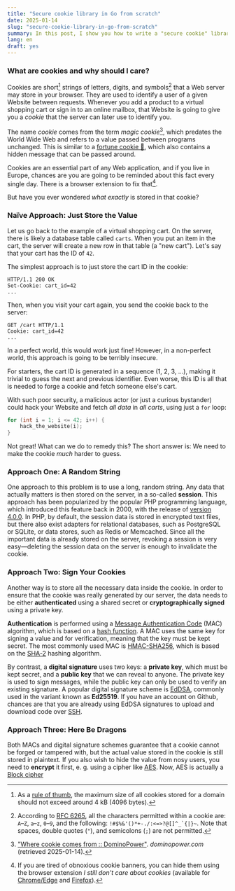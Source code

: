 ```yaml
---
title: "Secure cookie library in Go from scratch"
date: 2025-01-14
slug: "secure-cookie-library-in-go-from-scratch"
summary: In this post, I show you how to write a "secure cookie" library in Go using AEAD cryptographic primitives.
lang: en
draft: yes
---
```


### What are cookies and why should I care?

Cookies are short[^1] strings of letters, digits, and symbols[^2] that a Web server may store in your browser.
They are used to identify a user of a given Website between requests.
Whenever you add a product to a virtual shopping cart or sign in to an online mailbox, that Website is going to give you a _cookie_ that the server can later use to identify you.

The name _cookie_ comes from the term _magic cookie_[^3], which predates the World Wide Web and refers to a value passed between programs unchanged.
This is similar to a [fortune cookie &#x1F960;](https://en.wikipedia.org/wiki/Fortune_cookie), which also contains a hidden message that can be passed around.

Cookies are an essential part of any Web application, and if you live in Europe, chances are you are going to be reminded about this fact every single day. There is a browser extension to fix that[^4].

But have you ever wondered _what exactly_ is stored in that cookie?

### Naïve Approach: Just Store the Value

Let us go back to the example of a virtual shopping cart. On the server, there is likely a database table called `carts`. When you put an item in the cart, the server will create a new row in that table (a "new cart"). Let's say that your cart has the ID of `42`.

The simplest approach is to just store the cart ID in the cookie:

```http
HTTP/1.1 200 OK
Set-Cookie: cart_id=42
...
```

Then, when you visit your cart again, you send the cookie back to the server:

```http
GET /cart HTTP/1.1
Cookie: cart_id=42
...
```

In a perfect world, this would work just fine! However, in a non-perfect world, this approach is going to be terribly insecure.

For starters, the cart ID is generated in a sequence (1, 2, 3, ...), making it trivial to guess the next and previous identifier.
Even worse, this ID is all that is needed to forge a cookie and fetch someone else's cart.

With such poor security, a malicious actor (or just a curious bystander) could hack your Website and fetch _all data_ in _all carts_, using just a `for` loop:

```c
for (int i = 1; i <= 42; i++) {
    hack_the_website(i);
}
```

Not great! What can we do to remedy this? The short answer is: We need to make the cookie _much_ harder to guess.

### Approach One: A Random String

One approach to this problem is to use a long, random string.
Any data that actually matters is then stored on the server, in a so-called **session**.
This approach has been popularized by the popular PHP programming language, which introduced this feature back in 2000, with the release of [version 4.0.0](https://www.php.net/ChangeLog-4.php#PHP_4_0).
In PHP, by default, the session data is stored in encrypted text files, but there also exist adapters for relational databases, such as PostgreSQL or SQLite, or data stores, such as Redis or Memcached.
Since all the important data is already stored on the server, revoking a session is very easy&mdash;deleting the session data on the server is enough to invalidate the cookie.

### Approach Two: Sign Your Cookies

Another way is to store all the necessary data inside the cookie. In order to ensure that the cookie was really generated by our server, the data needs to be either **authenticated** using a shared secret or **cryptographically signed** using a private key.

**Authentication** is performed using a [Message Authentication Code](https://en.wikipedia.org/wiki/Message_authentication_code) (MAC) algorithm, which is based on a [hash function](https://en.wikipedia.org/wiki/Cryptographic_hash_function).
A MAC uses the same key for signing a value and for verification, meaning that the key must be kept secret. The most commonly used MAC is [HMAC-SHA256](https://en.wikipedia.org/wiki/HMAC), which is based on the [SHA-2](https://en.wikipedia.org/wiki/SHA-2) hashing algorithm.

By contrast, a **digital signature** uses two keys: a **private key**, which must be kept secret, and a **public key** that we can reveal to anyone.
The private key is used to sign messages, while the public key can only be used to verify an existing signature.
A popular digital signature scheme is [EdDSA](https://en.wikipedia.org/wiki/EdDSA), commonly used in the variant known as **Ed25519**.
If you have an account on Github, chances are that you are already using EdDSA signatures to upload and download code over [SSH](https://en.wikipedia.org/wiki/Secure_Shell).

### Approach Three: Here Be Dragons

Both MACs and digital signature schemes guarantee that a cookie cannot be forged or tampered with, but the actual value stored in the cookie is still stored in plaintext.
If you also wish to hide the value from nosy users, you need to **encrypt** it first, e. g. using a cipher like [AES](https://en.wikipedia.org/wiki/Advanced_Encryption_Standard).
Now, AES is actually a [Block cipher](https://en.wikipedia.org/wiki/Block_cipher)

[^1]: As a [rule of thumb](http://browsercookielimits.iain.guru/), the maximum size of all cookies stored for a domain should not exceed around 4 kB (4096 bytes).

[^2]: According to [RFC 6265](https://httpwg.org/specs/rfc6265.html#sane-set-cookie), all the characters permitted within a cookie are: `A`&ndash;`Z`, `a`&ndash;`z`, `0`&ndash;`9`, and the following: <code>!#$%&'()&#x2a;+-./:&lt;=&gt;?@[]^&#x5F;&#x60;{|}~</code>. Note that spaces, double quotes&nbsp;(`"`), and semicolons&nbsp;(`;`) are not permitted.

[^3]: ["Where cookie comes from :: DominoPower"](http://dominopower.com/article/where-cookie-comes-from/). _dominopower.com_ (retrieved 2025-01-14).

[^4]: If you are tired of obnoxious cookie banners, you can hide them using the browser extension _I still don't care about cookies_ (available for [Chrome/Edge](https://chromewebstore.google.com/detail/i-still-dont-care-about-c/edibdbjcniadpccecjdfdjjppcpchdlm) and [Firefox](https://addons.mozilla.org/en-US/firefox/addon/istilldontcareaboutcookies/)).
